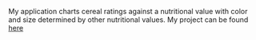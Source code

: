 My application charts cereal ratings against a nutritional value with color and size determined by other nutritional values. My project can be found [here](https://marachilds.shinyapps.io/a8-building-apps-marachilds/)
